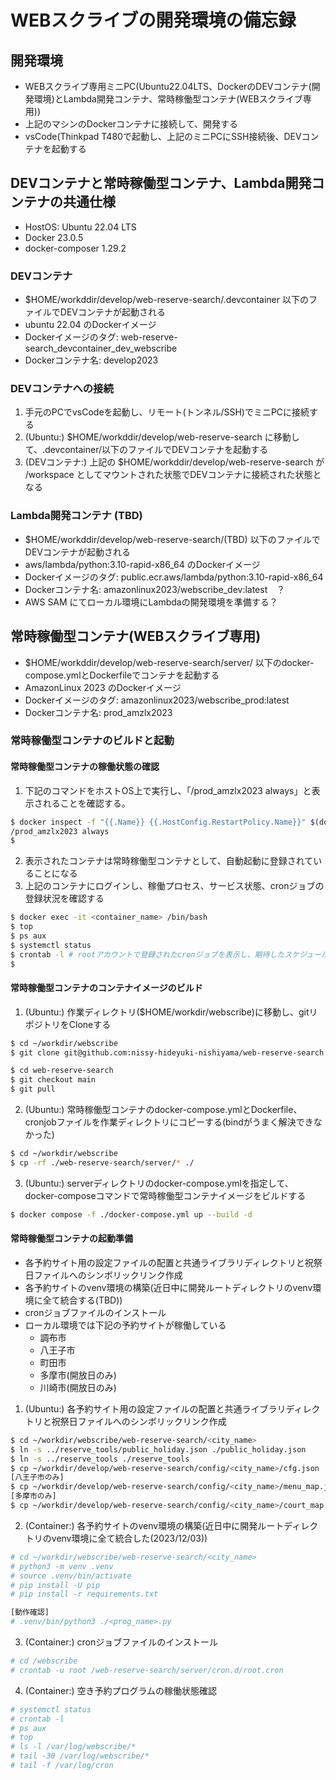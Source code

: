 # WEBスクライブの開発環境の備忘録


## 開発環境

- WEBスクライブ専用ミニPC(Ubuntu22.04LTS、DockerのDEVコンテナ(開発環境)とLambda開発コンテナ、常時稼働型コンテナ(WEBスクライブ専用))
- 上記のマシンのDockerコンテナに接続して、開発する
- vsCode(Thinkpad T480で起動し、上記のミニPCにSSH接続後、DEVコンテナを起動する

## DEVコンテナと常時稼働型コンテナ、Lambda開発コンテナの共通仕様

- HostOS: Ubuntu 22.04 LTS
- Docker 23.0.5
- docker-composer 1.29.2

### DEVコンテナ

- $HOME/workddir/develop/web-reserve-search/.devcontainer 以下のファイルでDEVコンテナが起動される
- ubuntu 22.04 のDockerイメージ
- Dockerイメージのタグ: web-reserve-search_devcontainer_dev_webscribe
- Dockerコンテナ名: develop2023

### DEVコンテナへの接続

1. 手元のPCでvsCodeを起動し、リモート(トンネル/SSH)でミニPCに接続する
2. (Ubuntu:) $HOME/workddir/develop/web-reserve-search に移動して、.devcontainer/以下のファイルでDEVコンテナを起動する
3. (DEVコンテナ:) 上記の $HOME/workddir/develop/web-reserve-search が /workspace としてマウントされた状態でDEVコンテナに接続された状態となる


### Lambda開発コンテナ (TBD)

- $HOME/workddir/develop/web-reserve-search/(TBD) 以下のファイルでDEVコンテナが起動される
- aws/lambda/python:3.10-rapid-x86_64 のDockerイメージ
- Dockerイメージのタグ: public.ecr.aws/lambda/python:3.10-rapid-x86_64
- Dockerコンテナ名:  amazonlinux2023/webscribe_dev:latest　？
- AWS SAM にてローカル環境にLambdaの開発環境を準備する？

## 常時稼働型コンテナ(WEBスクライブ専用)

- $HOME/workddir/develop/web-reserve-search/server/ 以下のdocker-compose.ymlとDockerfileでコンテナを起動する
- AmazonLinux 2023 のDockerイメージ
- Dockerイメージのタグ: amazonlinux2023/webscribe_prod:latest
- Dockerコンテナ名: prod_amzlx2023

### 常時稼働型コンテナのビルドと起動

#### 常時稼働型コンテナの稼働状態の確認

1. 下記のコマンドをホストOS上で実行し、「/prod_amzlx2023 always」と表示されることを確認する。
```bash
$ docker inspect -f "{{.Name}} {{.HostConfig.RestartPolicy.Name}}" $(docker ps -aq) | grep always
/prod_amzlx2023 always
$
```
2. 表示されたコンテナは常時稼働型コンテナとして、自動起動に登録されていることになる
3. 上記のコンテナにログインし、稼働プロセス、サービス状態、cronジョブの登録状況を確認する
```bash
$ docker exec -it <container_name> /bin/bash
$ top
$ ps aux
$ systemctl status
$ crontab -l # rootアカウントで登録されたcronジョブを表示し、期待したスケジュールが登録されていればよい
$
```

#### 常時稼働型コンテナのコンテナイメージのビルド

1. (Ubuntu:) 作業ディレクトリ($HOME/workdir/webscribe)に移動し、gitリポジトリをCloneする
```bash
$ cd ~/workdir/webscribe
$ git clone git@github.com:nissy-hideyuki-nishiyama/web-reserve-search.git

$ cd web-reserve-search
$ git checkout main
$ git pull
```

2. (Ubuntu:) 常時稼働型コンテナのdocker-compose.ymlとDockerfile、cronjobファイルを作業ディレクトリにコピーする(bindがうまく解決できなかった)
```bash
$ cd ~/workdir/webscribe
$ cp -rf ./web-reserve-search/server/* ./
```

3. (Ubuntu:) serverディレクトリのdocker-compose.ymlを指定して、docker-composeコマンドで常時稼働型コンテナイメージをビルドする
```bash
$ docker compose -f ./docker-compose.yml up --build -d
```


#### 常時稼働型コンテナの起動準備

- 各予約サイト用の設定ファイルの配置と共通ライブラリディレクトリと祝祭日ファイルへのシンボリックリンク作成
- 各予約サイトのvenv環境の構築(近日中に開発ルートディレクトリのvenv環境に全て統合する(TBD))
- cronジョブファイルのインストール
- ローカル環境では下記の予約サイトが稼働している
  - 調布市
  - 八王子市
  - 町田市
  - 多摩市(開放日のみ)
  - 川崎市(開放日のみ)

1. (Ubuntu:) 各予約サイト用の設定ファイルの配置と共通ライブラリディレクトリと祝祭日ファイルへのシンボリックリンク作成
```bash
$ cd ~/workdir/webscribe/web-reserve-search/<city_name>
$ ln -s ../reserve_tools/public_holiday.json ./public_holiday.json
$ ln -s ../reserve_tools ./reserve_tools
$ cp ~/workdir/develop/web-reserve-search/config/<city_name>/cfg.json ./
[八王子市のみ]
$ cp ~/workdir/develop/web-reserve-search/config/<city_name>/menu_map.json ./
[多摩市のみ]
$ cp ~/workdir/develop/web-reserve-search/config/<city_name>/court_map.json ./
```

2. (Container:) 各予約サイトのvenv環境の構築(近日中に開発ルートディレクトリのvenv環境に全て統合した(2023/12/03))
```bash
# cd ~/workdir/webscribe/web-reserve-search/<city_name>
# python3 -m venv .venv
# source .venv/bin/activate
# pip install -U pip
# pip install -r requirements.txt

[動作確認]
# .venv/bin/python3 ./<prog_name>.py
```

3. (Container:) cronジョブファイルのインストール
```bash
# cd /webscribe
# crontab -u root /web-reserve-search/server/cron.d/root.cron
```

4. (Container:) 空き予約プログラムの稼働状態確認
```bash
# systemctl status
# crontab -l 
# ps aux
# top
# ls -l /var/log/webscribe/*
# tail -30 /var/log/webscribe/*
# tail -f /var/log/cron
```
